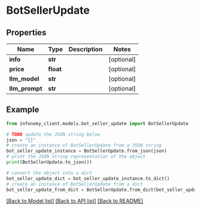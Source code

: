# BotSellerUpdate


## Properties

Name | Type | Description | Notes
------------ | ------------- | ------------- | -------------
**info** | **str** |  | [optional] 
**price** | **float** |  | [optional] 
**llm_model** | **str** |  | [optional] 
**llm_prompt** | **str** |  | [optional] 

## Example

```python
from infonomy_client.models.bot_seller_update import BotSellerUpdate

# TODO update the JSON string below
json = "{}"
# create an instance of BotSellerUpdate from a JSON string
bot_seller_update_instance = BotSellerUpdate.from_json(json)
# print the JSON string representation of the object
print(BotSellerUpdate.to_json())

# convert the object into a dict
bot_seller_update_dict = bot_seller_update_instance.to_dict()
# create an instance of BotSellerUpdate from a dict
bot_seller_update_from_dict = BotSellerUpdate.from_dict(bot_seller_update_dict)
```
[[Back to Model list]](../README.md#documentation-for-models) [[Back to API list]](../README.md#documentation-for-api-endpoints) [[Back to README]](../README.md)


